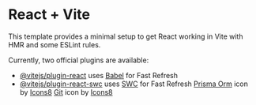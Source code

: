 # React + Vite

This template provides a minimal setup to get React working in Vite with HMR and some ESLint rules.

Currently, two official plugins are available:

- [@vitejs/plugin-react](https://github.com/vitejs/vite-plugin-react/blob/main/packages/plugin-react/README.md) uses [Babel](https://babeljs.io/) for Fast Refresh
- [@vitejs/plugin-react-swc](https://github.com/vitejs/vite-plugin-react-swc) uses [SWC](https://swc.rs/) for Fast Refresh
  <a target="_blank" href="https://icons8.com/icon/aqb9SdV9P8oC/prisma-orm">Prisma Orm</a> icon by <a target="_blank" href="https://icons8.com">Icons8</a>
  <a target="_blank" href="https://icons8.com/icon/62856/github">Git</a> icon by <a target="_blank" href="https://icons8.com">Icons8</a>
